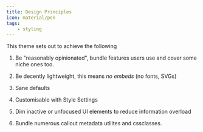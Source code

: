 ```yaml
---
title: Design Principles
icon: material/pen
tags:
    - styling
---
```


This theme sets out to achieve the following

1. Be "reasonably opinionated", bundle features users use and cover some niche 
ones too.

2. Be decently lightweight, this means *no embeds* (no fonts, SVGs)

3. Sane defaults

4. Customisable with Style Settings

5. Dim inactive or unfocused UI elements to reduce information overload

6. Bundle numerous callout metadata utilites and cssclasses.

